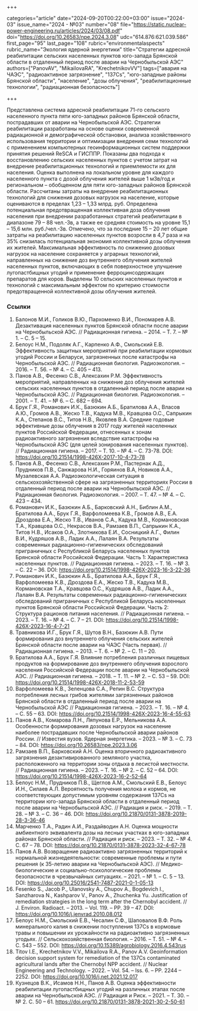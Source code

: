 +++

categories="article"
date="2024-09-20T00:22:00+03:00"
issue="2024-03"
issue_name="2024 - №03"
number="08"
file="https://static.nuclear-power-engineering.ru/articles/2024/03/08.pdf"
doi="https://doi.org/10.26583/npe.2024.3.08"
udc="614.876:621.039.586"
first_page="95"
last_page="108"
rubric="environmentalaspects"
rubric_name="Экология ядерной энергетики"
title="Стратегии адресной реабилитации сельских населенных пунктов юго-запада Брянской области в отдаленный период после аварии на Чернобыльской АЭС"
authors=["PanovAV", "MikailovaRA", "KrechetnikovVV"]
tags=["авария на ЧАЭС", "радиоактивное загрязнение", "137Cs", "юго-западные районы Брянской области", "население", "дозы облучения", "реабилитационные технологии", "радиационная безопасность"]

+++

Представлена система адресной реабилитации 71-го сельского населенного пункта пяти юго-западных районов Брянской области, пострадавших от аварии на Чернобыльской АЭС.
Стратегии реабилитации разработаны на основе оценки современной радиационной и демографической обстановки, анализа хозяйственного использования территории и оптимизации внедрения семи технологий с применением компьютерных геоинформационных систем поддержки принятия решений ReSCA и ГИСППР.
Показаны два подхода к восстановлению сельских населенных пунктов с учетом затрат на внедрение реабилитационных технологий и приемлемости их для населения.
Оценка выполнена на локальном уровне для каждого населенного пункта с дозой облучения жителей выше 1 мЗв/год и региональном – обобщенном для пяти юго-западных районов Брянской области.
Рассчитаны затраты на внедрение реабилитационных технологий для снижения дозовых нагрузок на население, которые оцениваются в пределах 1,23 – 1,33 млрд. руб.
Определена потенциальная предотвращенная коллективная доза облучения населения при внедрении разработанных стратегий реабилитации в диапазоне 79 – 88 чел.-Зв, а также ее средняя стоимость на уровне 15,1 – 15,6 млн. руб./чел.-Зв.
Отмечено, что за последние 15 – 20 лет общие затраты на реабилитацию населенных пунктов возросли в 4,7 раза и на 35% снизилась потенциальная экономия коллективной дозы облучения их жителей.
Максимальная эффективность по снижению дозовых нагрузок на население сохраняется у аграрных технологий, направленных на снижение доз внутреннего облучения жителей населенных пунктов, включающих в себя поверхностное улучшение лугопастбищных угодий и применение ферроцинсодержащих препаратов для коров.
Выделены 10 сельских населенных пунктов и технологий с максимальным эффектом по критерию стоимости предотвращенной коллективной дозы облучения жителей.

### Ссылки

1. Балонов М.И., Голиков В.Ю., Пархоменко В.И., Пономарев А.В. Дезактивация населенных пунктов Брянской области после аварии на Чернобыльской АЭС. // Радиационная гигиена. – 2014. – Т. 7. – № 1. – С. 5 – 15.
2. Белоус Н.М., Подоляк А.Г., Карпенко А.Ф., Смольский Е.В. Эффективность защитных мероприятий при реабилитации кормовых угодий России и Беларуси, загрязненных после катастрофы на Чернобыльской АЭС. // Радиационная биология. Радиоэкология. – 2016. – Т. 56. – № 4. – С. 405 – 413.
3. Панов А.В., Фесенко С.В., Алексахин Р.М. Эффективность мероприятий, направленных на снижение доз облучения жителей сельских населенных пунктов в отдаленный период после аварии на Чернобыльской АЭС. // Радиационная биология. Радиоэкология. – 2001. – Т. 41. – № 6. – С. 682 – 694.
4. Брук Г.Я., Романович И.К., Базюкин А.Б., Братилова А.А., Власов А.Ю., Громов А.В., Жеско Т.В., Кадука М.В., Кравцова О.С., Сапрыкин К.А., Степанов В.С., Титов Н.В., Яковлев В.А. Средние годовые эффективные дозы облучения в 2017 году жителей населенных пунктов Российской Федерации, отнесенных к зонам радиоактивного загрязнения вследствие катастрофы на Чернобыльской АЭС (для целей зонирования населенных пунктов). // Радиационная гигиена. – 2017. – Т. 10. – № 4. – С. 73-78. DOI: https://doi.org/10.21514/1998-426X-2017-10-4-73-78
5. Панов А.В., Фесенко С.В., Алексахин Р.М., Пастернак А.Д., Прудников П.В., Санжарова Н.И., Горяинов В.А, Новиков А.А., Музалевская А.А. Радиоэкологическая ситуация в сельскохозяйственной сфере на загрязненных территориях России в отдаленный период после аварии на Чернобыльской АЭС. // Радиационная биология. Радиоэкология. – 2007. – Т. 47. – № 4. – С. 423 – 434.
6. Романович И.К., Базюкин А.Б., Барковский А.Н., Библин А.М., Братилова А.А., Брук Г.Я., Варфоломеева К.В., Громов А.В., Е.А. Дроздова Е.А., Жеско Т.В., Иванов С.А., Кадука М.В., Кормановская Т.А., Кравцова О.С., Некрасов В.А., Рамзаев В.П., Сапрыкин К.А., Титов Н.В., Исаков О.А., Злотникова Е.И., Сосницкий А.Г., Филин В.И., Кудряшов А.В., Ладик А.А., Лалаян В.А. Результаты современных радиационно-гигиенических обследований приграничных с Республикой Беларусь населенных пунктов Брянской области Российской Федерации. Часть 1: Характеристика населенных пунктов. // Радиационная гигиена. – 2023. – Т. 16. – № 3. – С. 22 – 36. DOI: https://doi.org/10.21514/1998-426X-2023-16-3-22-36
7. Романович И.К., Базюкин А.Б., Братилова A.А., Брук Г.Я., Варфоломеева К.В., Дроздова Е.А., Жеско Т.В., Кадука М.В., Кормановская Т.А., Кравцова О.С., Кудряшов А.В., Ладик А.А., Лалаян В.А. Результаты современных радиационно-гигиенических обследований приграничных с Республикой Беларусь населенных пунктов Брянской области Российской Федерации. Часть 2: Структура рационов питания населения. // Радиационная гигиена. – 2023. – Т. 16. – № 4. – С. 7 – 21. DOI: https://doi.org/10.21514/1998-426X-2023-16-4-7-21
8. Травникова И.Г., Брук Г.Я., Шутов В.Н., Базюкин А.В. Пути формирования доз внутреннего облучения сельских жителей Брянской области после аварии на ЧАЭС (Часть первая). // Радиационная гигиена. – 2013. – Т. 6. – № 2. – С. 11 – 20.
9. Братилова А.А., Брук Г.Я. Влияние потребления различных пищевых продуктов на формирование доз внутреннего облучения взрослого населения Российской Федерации после аварии на Чернобыльской АЭС. // Радиационная гигиена. – 2018. – Т. 11. – № 2. – С. 53 – 59. DOI: https://doi.org/10.21514/1998-426X-2018-11-2-53-59
10. Варфоломеева К.В., Зеленцова С.А., Репин В.С. Структура потребления лесных грибов жителями загрязненных районов Брянской области в отдаленный период после аварии на Чернобыльской АЭС // Радиационная гигиена. – 2023. – Т. 16. – № 4. – С. 55 – 63. DOI: https://doi.org/10.21514/1998-426X-2023-16-4-55-63
11. Панов А.В., Комарова Л.Н., Ляпунова Е.Р., Мельникова А.А. Особенности формирования дозовых нагрузок на население наиболее пострадавших после Чернобыльской аварии районов России. // Известия вузов. Ядерная энергетика. – 2023. – № 3. – С. 73 – 84. DOI: https://doi.org/10.26583/npe.2023.3.06
12. Рамзаев В.П., Барковский А.Н. Оценка вторичного радиоактивного загрязнения дезактивированного земляного участка, расположенного на территории зоны отдыха в лесистой местности. // Радиационная гигиена. – 2023. – Т. 16. – № 2. – С. 52 – 64. DOI: https://doi.org/10.21514/1998-426X-2023-16-2-52-64
13. Белоус Н.М., Прудников П.В., Щеглов А.М., Смольский Е.В., Белоус И.Н., Силаев А.Л. Вероятность получения молока и кормов, не соответствующих допустимым уровням содержания 137Cs на территории юго-запада Брянской области в отдаленный период после аварии на Чернобыльской АЭС. // Радиация и риск. – 2019. – Т. 28. – № 3. – С. 36 – 46. DOI: https://doi.org/10.21870/0131-3878-2019-28-3-36-46
14. Марченко Т.А., Радин А.И., Раздайводин А.Н. Оценка мощности амбиентного эквивалента дозы на лесных участках в юго-западных районах Брянской области. // Радиация и риск. – 2023. – Т. 32. – № 4. С. 67 – 78. DOI: https://doi.org/10.21870/0131-3878-2023-32-4-67-78
15. Панов А.В. Возвращение радиоактивно загрязненных территорий к нормальной жизнедеятельности: современные проблемы и пути решения (к 35-летию аварии на Чернобыльской АЭС). // Медико-биологические и социально-психологические проблемы безопасности в чрезвычайных ситуациях. – 2021. – № 1. – С. 5 – 13. DOI: https://doi.org/10.25016/2541-7487-2021-0-1-05-13
16. Fesenko S., Jacob P., Ulanovsky A., Chupov A., Bogdevich I., Sanzharova N., Kashparov V., Panov A., Zhuchenka Yu. Justification of remediation strategies in the long term after the Chernobyl accident. // J. Environ. Radioact. – 2013. – Vol. 119. – PP. 39 – 47. DOI: https://doi.org/10.1016/j.jenvrad.2010.08.012
17. Белоус Н.М., Смольский Е.В., Чесалин С.Ф., Шаповалов В.Ф. Роль минерального калия в снижении поступления 137Cs в кормовые травы и повышении их урожайности на радиоактивно загрязненных угодьях. // Сельскохозяйственная биология. – 2016. – Т. 51. – № 4. – С. 543 – 552. DOI: https://doi.org/10.15389/agrobiology.2016.4.543rus
18. Titov I.E., Krechetnikov V.V., Mikailova R.A., Panov A.V. Geoinformation decision support system for remediation of the 137Cs contaminated agricultural lands after the Chernobyl NPP accident. // Nuclear Engineering and Technology. – 2022. – Vol. 54. – Iss. 6. – PP. 2244 – 2252. DOI: https://doi.org/10.1016/j.net.2021.12.017
19. Кузнецов В.К., Исамов Н.Н., Панов А.В. Оценка эффективности реабилитации лугопастбищных угодий на различных этапах после аварии на Чернобыльской АЭС. // Радиация и Риск. – 2021. – Т. 30. – № 2. С. 50 – 61. https://doi.org/10.21870/0131-3878-2021-30-2-50-61
